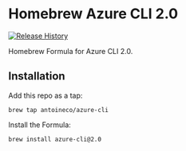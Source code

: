 # Homebrew Azure CLI 2.0

[![Release History](https://img.shields.io/badge/az-2.0.10-00abec.svg?style=flat)](https://github.com/Azure/azure-cli/blob/master/packaged_releases/HISTORY.md)

Homebrew Formula for Azure CLI 2.0.

## Installation

Add this repo as a tap:

```
brew tap antoineco/azure-cli
```

Install the Formula:

```
brew install azure-cli@2.0
```
